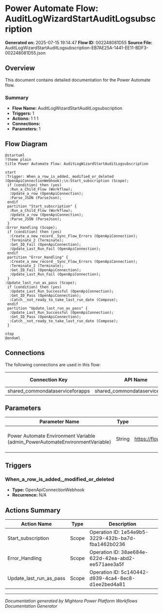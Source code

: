 ﻿# Power Automate Flow: AuditLogWizardStartAuditLogsubscription

**Generated on:** 2025-07-15 19:14:47
**Flow ID:** 002248081D55
**Source File:** AuditLogWizardStartAuditLogsubscription-EB7AE25A-1441-EE11-BDF3-002248081D55.json

## Overview

This document contains detailed documentation for the Power Automate flow.

### Summary
- **Flow Name:** AuditLogWizardStartAuditLogsubscription
- **Triggers:** 1
- **Actions:** 1 1 1
- **Connections:** 
- **Parameters:** 1

## Flow Diagram

```plantuml
@startuml
!theme plain
title Power Automate Flow: AuditLogWizardStartAuditLogsubscription

start
:Trigger: When_a_row_is_added,_modified_or_deleted (OpenApiConnectionWebhook);\n:Start_subscription (Scope);
 if (condition) then (yes)
  :Run_a_Child_Flow (Workflow);
  :Update_a_row (OpenApiConnection);
  :Parse_JSON (ParseJson);
 endif
 partition "Start_subscription" {
  :Run_a_Child_Flow (Workflow);
  :Update_a_row (OpenApiConnection);
  :Parse_JSON (ParseJson);
 }
:Error_Handling (Scope);
 if (condition) then (yes)
  :Create_a_new_record__Sync_Flow_Errors (OpenApiConnection);
  :Terminate_2 (Terminate);
  :Get_ID_Fail (OpenApiConnection);
  :Update_Last_Run_Fail (OpenApiConnection);
 endif
 partition "Error_Handling" {
  :Create_a_new_record__Sync_Flow_Errors (OpenApiConnection);
  :Terminate_2 (Terminate);
  :Get_ID_Fail (OpenApiConnection);
  :Update_Last_Run_Fail (OpenApiConnection);
 }
:Update_last_run_as_pass (Scope);
 if (condition) then (yes)
  :Update_Last_Run_Successful (OpenApiConnection);
  :Get_ID_Pass (OpenApiConnection);
  :Catch__not_ready_to_take_last_run_date (Compose);
 endif
 partition "Update_last_run_as_pass" {
  :Update_Last_Run_Successful (OpenApiConnection);
  :Get_ID_Pass (OpenApiConnection);
  :Catch__not_ready_to_take_last_run_date (Compose);
 }

stop
@enduml
```

## Connections

The following connections are used in this flow:

| Connection Key | API Name | Logical Name | Runtime Source |
|----------------|----------|--------------|----------------|
| shared_commondataserviceforapps | shared_commondataserviceforapps | admin_CoECoreDataverse2 | embedded |

## Parameters

| Parameter Name | Type | Default Value | Description |
|----------------|------|---------------|-------------|
| Power Automate Environment Variable (admin_PowerAutomateEnvironmentVariable) | String | https://flow.microsoft.com/manage/environments/ | Inventory - REQUIRED. Environment, including geographic location, for Power Automate - Ex for commercial: https://flow.microsoft.com/manage/environments/ |

## Triggers

### When_a_row_is_added,_modified_or_deleted
- **Type:** OpenApiConnectionWebhook
- **Recurrence:** N/A

## Actions Summary

| Action Name | Type | Description |
|-------------|------|-------------|
| Start_subscription | Scope | Operation ID: 1e54e9b5-3229-432b-ba7d-fba1462b0236 |
| Error_Handling | Scope | Operation ID: 38ae684e-622d-42ea-abd2-ee571aee3a5f |
| Update_last_run_as_pass | Scope | Operation ID: 5c140442-d939-4ca4-8ec8-d1ee2bed4a81 |

---
*Documentation generated by Mightora Power Platform Workflows Documentation Generator*
